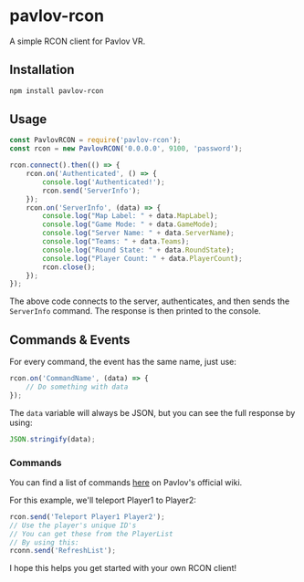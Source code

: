 # pavlov-rcon

A simple RCON client for Pavlov VR.

## Installation

```bash
npm install pavlov-rcon
```

## Usage

```javascript
const PavlovRCON = require('pavlov-rcon');
const rcon = new PavlovRCON('0.0.0.0', 9100, 'password');

rcon.connect().then(() => {
    rcon.on('Authenticated', () => {
        console.log('Authenticated!');
        rcon.send('ServerInfo');
    });
    rcon.on('ServerInfo', (data) => {
        console.log("Map Label: " + data.MapLabel);
        console.log("Game Mode: " + data.GameMode);
        console.log("Server Name: " + data.ServerName);
        console.log("Teams: " + data.Teams);
        console.log("Round State: " + data.RoundState);
        console.log("Player Count: " + data.PlayerCount);
        rcon.close();
    });
});
```

The above code connects to the server, authenticates, and then sends the `ServerInfo` command. The response is then printed to the console.

## Commands & Events

For every command, the event has the same name, just use:

```javascript
rcon.on('CommandName', (data) => {
    // Do something with data
});
```

The `data` variable will always be JSON, but you can see the full response by using:

```javascript
JSON.stringify(data);
```

### Commands

You can find a list of commands [here](http://pavlovwiki.com/index.php/Rcon_Overview_and_Commands#Commands) on Pavlov's official wiki.

For this example, we'll teleport Player1 to Player2:

```javascript
rcon.send('Teleport Player1 Player2'); 
// Use the player's unique ID's
// You can get these from the PlayerList
// By using this:
rconn.send('RefreshList');
```

I hope this helps you get started with your own RCON client!